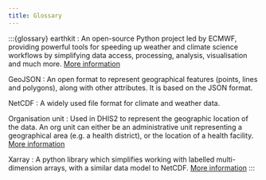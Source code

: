 ```yaml
---
title: Glossary
---
```


:::{glossary}
earthkit
: An open-source Python project led by ECMWF, providing powerful tools for speeding up weather and climate science workflows by simplifying data access, processing, analysis, visualisation and much more. [More information](https://ecmwf.github.io/earthkit-website/)

GeoJSON
: An open format to represent geographical features (points, lines and polygons), along with other attributes. It is based on the JSON format.

NetCDF
: A widely used file format for climate and weather data.

Organisation unit
: Used in DHIS2 to represent the geographic location of the data. An org unit can either be an administrative unit representing a geographical area (e.g. a health district), or the location of a health facility. [More information](https://docs.dhis2.org/en/implement/database-design/organisation-units.html)

Xarray
: A python library which simplifies working with labelled multi-dimension arrays, with a similar data model to NetCDF. [More information](https://xarray.dev/)
:::
